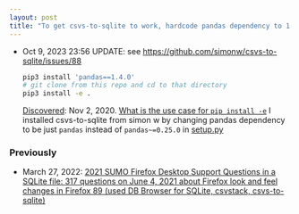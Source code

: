 ```yaml
---
layout: post
title: "To get csvs-to-sqlite to work, hardcode pandas dependency to 1.4.0"
---
```

* Oct 9, 2023 23:56 UPDATE:
  see https://github.com/simonw/csvs-to-sqlite/issues/88

  ```bash
  pip3 install 'pandas==1.4.0'
  # git clone from this repo and cd to that directory
  pip3 install -e .
  ```
  [Discovered](http://rolandtanglao.com/2020/07/29/p1-blogthis-checkvist-list-links-to-blog/): Nov 2, 2020. [What is the use case for `pip install -e`](https://stackoverflow.com/questions/42609943/what-is-the-use-case-for-pip-install-e) I installed csvs-to-sqlite from simon w by changing pandas dependency to be just `pandas` instead of `pandas~=0.25.0` in [setup.py](https://github.com/simonw/csvs-to-sqlite/blob/master/setup.py)

### Previously

* March 27, 2022: [2021  SUMO Firefox Desktop Support Questions in a SQLite file: 317 questions  on June 4, 2021 about Firefox look and feel changes in Firefox 89 (used  DB Browser for SQLite, csvstack, csvs-to-sqlite)](http://rolandtanglao.com/2022/03/27/p1-firefox-sumo-317-support-questions-2021-june4-firefox89-new-look-and-feel/)        
